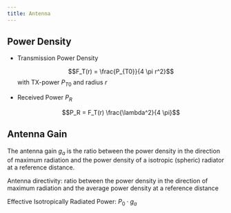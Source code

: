 ```yaml
---
title: Antenna
---
```



## Power Density

* Transmission Power Density

	$$F_T(r) = \frac{P_{T0}}{4 \pi r^2}$$
	with TX-power $P_{T0}$ and radius $r$

* Received Power $P_R$

	$$P_R = F_T(r) \frac{\lambda^2}{4 \pi}$$




## Antenna Gain
The antenna gain $g_a$ is the ratio between the power density in the direction of maximum radiation and the power density of a isotropic (spheric) radiator at a reference distance.

Antenna directivity: ratio between the power density in the direction of maximum radiation and the average power density at a reference distance


Effective Isotropically Radiated Power: $P_0 \cdot g_a$

